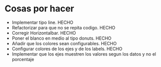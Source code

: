 # Cosas por hacer

- Implementar tipo line. HECHO
- Refactorizar para que no se repita codigo. HECHO
- Corregir Horizontalbar. HECHO
- Poner el blanco en medio al tipo donuts. HECHO
- Añadir que los colores sean configurables. HECHO
- Configurar colores de los ejes y de los labels. HECHO
- Implementar que los ejes muestren los valores segun los datos y no el porcentaje

